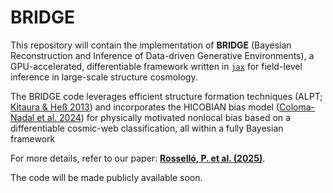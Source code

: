 # BRIDGE

This repository will contain the implementation of **BRIDGE** (Bayesian Reconstruction and Inference of Data-driven Generative Environments), a GPU-accelerated, differentiable framework written in [`jax`](https://docs.jax.dev/en/latest/index.html) for field-level inference in large-scale structure cosmology.

The BRIDGE code leverages efficient structure formation techniques (ALPT; [Kitaura & Heß 2013](https://academic.oup.com/mnrasl/article/435/1/L78/1097681)) and incorporates the HICOBIAN bias model ([Coloma-Nadal et al. 2024](https://iopscience.iop.org/article/10.1088/1475-7516/2024/07/083)) for physically motivated nonlocal bias based on a differentiable cosmic-web classification, all within a fully Bayesian framework

For more details, refer to our paper:
[**Rosselló, P. et al. (2025)**](https://arxiv.org/abs/2506.03969).

The code will be made publicly available soon.

